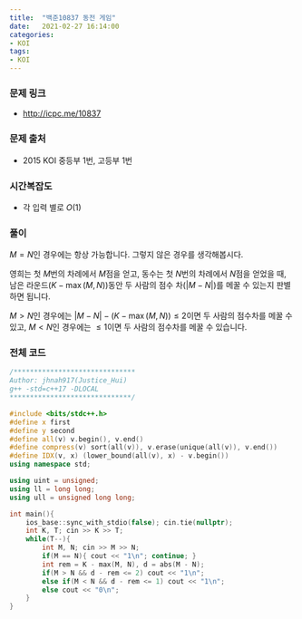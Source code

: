 ```yaml
---
title:  "백준10837 동전 게임"
date:   2021-02-27 16:14:00
categories:
- KOI
tags:
- KOI
---
```


### 문제 링크
* http://icpc.me/10837

### 문제 출처
* 2015 KOI 중등부 1번, 고등부 1번

### 시간복잡도
* 각 입력 별로 $O(1)$

### 풀이
$M = N$인 경우에는 항상 가능합니다. 그렇지 않은 경우를 생각해봅시다.

영희는 첫 $M$번의 차례에서 $M$점을 얻고, 동수는 첫 $N$번의 차례에서 $N$점을 얻었을 때, 남은 라운드($K - \max(M, N)$)동안 두 사람의 점수 차($\vert M - N \vert$)를 메꿀 수 있는지 판별하면 됩니다.

$M > N$인 경우에는 $\vert M - N \vert - (K - \max(M, N)) \leq 2$이면 두 사람의 점수차를 메꿀 수 있고, $M < N$인 경우에는 $\leq 1$이면 두 사람의 점수차를 메꿀 수 있습니다.

### 전체 코드
```cpp
/******************************
Author: jhnah917(Justice_Hui)
g++ -std=c++17 -DLOCAL
******************************/

#include <bits/stdc++.h>
#define x first
#define y second
#define all(v) v.begin(), v.end()
#define compress(v) sort(all(v)), v.erase(unique(all(v)), v.end())
#define IDX(v, x) (lower_bound(all(v), x) - v.begin())
using namespace std;

using uint = unsigned;
using ll = long long;
using ull = unsigned long long;

int main(){
    ios_base::sync_with_stdio(false); cin.tie(nullptr);
    int K, T; cin >> K >> T;
    while(T--){
        int M, N; cin >> M >> N;
        if(M == N){ cout << "1\n"; continue; }
        int rem = K - max(M, N), d = abs(M - N);
        if(M > N && d - rem <= 2) cout << "1\n";
        else if(M < N && d - rem <= 1) cout << "1\n";
        else cout << "0\n";
    }
}
```
